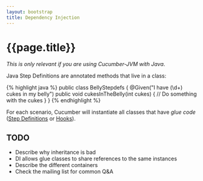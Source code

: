```yaml
---
layout: bootstrap
title: Dependency Injection
---
```

# {{page.title}}

_This is only relevant if you are using Cucumber-JVM with Java_.

Java Step Definitions are annotated methods that live in a class:

{% highlight java %}
public class BellyStepdefs {
    @Given("I have (\\d+) cukes in my belly")
    public void cukesInTheBelly(int cukes) {
        // Do something with the cukes
    }
}
{% endhighlight %}

For each scenario, Cucumber will instantiate all classes that have _glue code_ ([Step Definitions](/step-definitions.html) or [Hooks](/hooks.html)).

## TODO

* Describe why inheritance is bad
* DI allows glue classes to share references to the same instances
* Describe the different containers
* Check the mailing list for common Q&A
